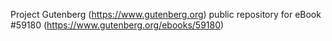 Project Gutenberg (https://www.gutenberg.org) public repository for
eBook #59180 (https://www.gutenberg.org/ebooks/59180)
